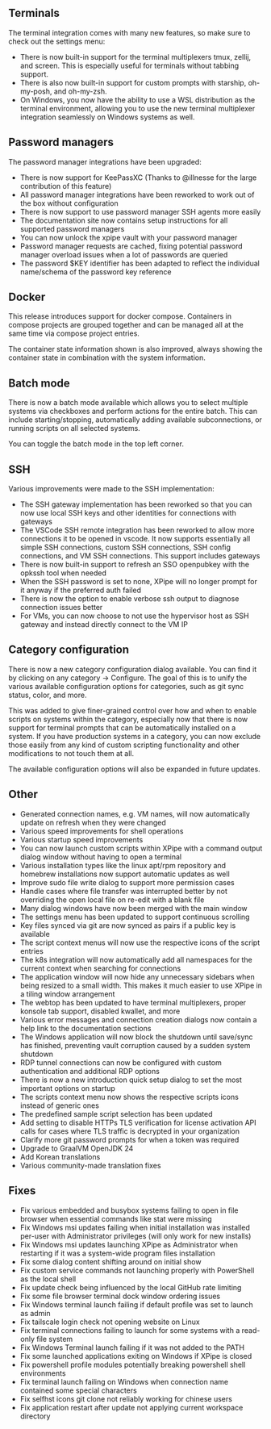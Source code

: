## Terminals

The terminal integration comes with many new features, so make sure to check out the settings menu:
- There is now built-in support for the terminal multiplexers tmux, zellij, and screen. This is especially useful for terminals without tabbing support.
- There is also now built-in support for custom prompts with starship, oh-my-posh, and oh-my-zsh.
- On Windows, you now have the ability to use a WSL distribution as the terminal environment, allowing you to use the new terminal multiplexer integration seamlessly on Windows systems as well.

## Password managers

The password manager integrations have been upgraded:
- There is now support for KeePassXC (Thanks to @illnesse for the large contribution of this feature)
- All password manager integrations have been reworked to work out of the box without configuration
- There is now support to use password manager SSH agents more easily
- The documentation site now contains setup instructions for all supported password managers
- You can now unlock the xpipe vault with your password manager
- Password manager requests are cached, fixing potential password manager overload issues when a lot of passwords are queried
- The password $KEY identifier has been adapted to reflect the individual name/schema of the password key reference

## Docker

This release introduces support for docker compose. Containers in compose projects are grouped together and can be managed all at the same time via compose project entries.

The container state information shown is also improved, always showing the container state in combination with the system information.

## Batch mode

There is now a batch mode available which allows you to select multiple systems via checkboxes and perform actions for the entire batch. This can include starting/stopping, automatically adding available subconnections, or running scripts on all selected systems.

You can toggle the batch mode in the top left corner.

## SSH

Various improvements were made to the SSH implementation:
- The SSH gateway implementation has been reworked so that you can now use local SSH keys and other identities for connections with gateways
- The VSCode SSH remote integration has been reworked to allow more connections it to be opened in vscode. It now supports essentially all simple SSH connections, custom SSH connections, SSH config connections, and VM SSH connections. This support includes gateways
- There is now built-in support to refresh an SSO openpubkey with the opkssh tool when needed
- When the SSH password is set to none, XPipe will no longer prompt for it anyway if the preferred auth failed
- There is now the option to enable verbose ssh output to diagnose connection issues better
- For VMs, you can now choose to not use the hypervisor host as SSH gateway and instead directly connect to the VM IP

## Category configuration

There is now a new category configuration dialog available. You can find it by clicking on any category -> Configure. The goal of this is to unify the various available configuration options for categories, such as git sync status, color, and more.

This was added to give finer-grained control over how and when to enable scripts on systems within the category, especially now that there is now support for terminal prompts that can be automatically installed on a system. If you have production systems in a category, you can now exclude those easily from any kind of custom scripting functionality and other modifications to not touch them at all. 

The available configuration options will also be expanded in future updates.

## Other

- Generated connection names, e.g. VM names, will now automatically update on refresh when they were changed
- Various speed improvements for shell operations
- Various startup speed improvements
- You can now launch custom scripts within XPipe with a command output dialog window without having to open a terminal
- Various installation types like the linux apt/rpm repository and homebrew installations now support automatic updates as well
- Improve sudo file write dialog to support more permission cases
- Handle cases where file transfer was interrupted better by not overriding the open local file on re-edit with a blank file
- Many dialog windows have now been merged with the main window
- The settings menu has been updated to support continuous scrolling
- Key files synced via git are now synced as pairs if a public key is available
- The script context menus will now use the respective icons of the script entries
- The k8s integration will now automatically add all namespaces for the current context when searching for connections
- The application window will now hide any unnecessary sidebars when being resized to a small width. This makes it much easier to use XPipe in a tiling window arrangement
- The webtop has been updated to have terminal multiplexers, proper konsole tab support, disabled kwallet, and more
- Various error messages and connection creation dialogs now contain a help link to the documentation sections
- The Windows application will now block the shutdown until save/sync has finished, preventing vault corruption caused by a sudden system shutdown
- RDP tunnel connections can now be configured with custom authentication and additional RDP options
- There is now a new introduction quick setup dialog to set the most important options on startup
- The scripts context menu now shows the respective scripts icons instead of generic ones
- The predefined sample script selection has been updated
- Add setting to disable HTTPs TLS verification for license activation API calls for cases where TLS traffic is decrypted in your organization
- Clarify more git password prompts for when a token was required
- Upgrade to GraalVM OpenJDK 24
- Add Korean translations
- Various community-made translation fixes

## Fixes

- Fix various embedded and busybox systems failing to open in file browser when essential commands like stat were missing
- Fix Windows msi updates failing when initial installation was installed per-user with Administrator privileges (will only work for new installs)
- Fix Windows msi updates launching XPipe as Administrator when restarting if it was a system-wide program files installation
- Fix some dialog content shifting around on initial show
- Fix custom service commands not launching properly with PowerShell as the local shell
- Fix update check being influenced by the local GitHub rate limiting
- Fix some file browser terminal dock window ordering issues
- Fix Windows terminal launch failing if default profile was set to launch as admin
- Fix tailscale login check not opening website on Linux
- Fix terminal connections failing to launch for some systems with a read-only file system
- Fix Windows Terminal launch failing if it was not added to the PATH
- Fix some launched applications exiting on Windows if XPipe is closed
- Fix powershell profile modules potentially breaking powershell shell environments
- Fix terminal launch failing on Windows when connection name contained some special characters
- Fix selfhst icons git clone not reliably working for chinese users
- Fix application restart after update not applying current workspace directory
